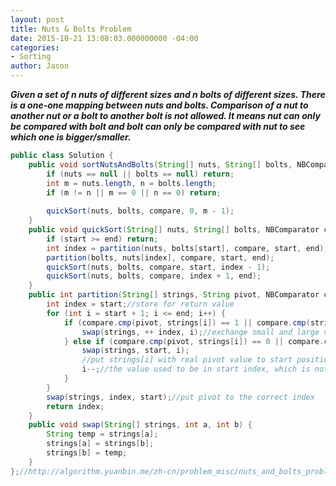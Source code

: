 ```yaml
---
layout: post
title: Nuts & Bolts Problem
date: 2015-10-21 13:08:03.000000000 -04:00
categories:
- Sorting
author: Jason
---
```

<p><strong><em>Given a set of n nuts of different sizes and n bolts of different sizes. There is a one-one mapping between nuts and bolts. Comparison of a nut to another nut or a bolt to another bolt is not allowed. It means nut can only be compared with bolt and bolt can only be compared with nut to see which one is bigger/smaller.</em></strong></p>


``` java
public class Solution {
    public void sortNutsAndBolts(String[] nuts, String[] bolts, NBComparator compare) {
        if (nuts == null || bolts == null) return;
        int m = nuts.length, n = bolts.length;
        if (m != n || m == 0 || n == 0) return;
        
        quickSort(nuts, bolts, compare, 0, m - 1);
    }    
    public void quickSort(String[] nuts, String[] bolts, NBComparator compare, int start, int end) {
        if (start >= end) return;
        int index = partition(nuts, bolts[start], compare, start, end);
        partition(bolts, nuts[index], compare, start, end);
        quickSort(nuts, bolts, compare, start, index - 1);
        quickSort(nuts, bolts, compare, index + 1, end);
    }
    public int partition(String[] strings, String pivot, NBComparator compare, int start, int end) {
        int index = start;//store for return value
        for (int i = start + 1; i <= end; i++) {
            if (compare.cmp(pivot, strings[i]) == 1 || compare.cmp(strings[i], pivot) == -1) {
                swap(strings, ++ index, i);//exchange small and large values
            } else if (compare.cmp(pivot, strings[i]) == 0 || compare.cmp(strings[i], pivot) == 0) {
                swap(strings, start, i); 
                //put strings[i] with real pivot value to start position 
                i--;//the value used to be in start index, which is not checked yet
            }
        }
        swap(strings, index, start);//put pivot to the correct index 
        return index;
    }
    public void swap(String[] strings, int a, int b) {
        String temp = strings[a];
        strings[a] = strings[b];
        strings[b] = temp;
    }
};//http://algorithm.yuanbin.me/zh-cn/problem_misc/nuts_and_bolts_problem.html
```
